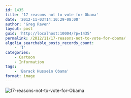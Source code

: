 ```yaml
---
id: 1435
title: '17 reasons not to vote for Obama'
date: '2012-11-03T14:10:29-08:00'
author: 'Greg Raven'
layout: post
guid: 'http://localhost:10004/?p=1435'
permalink: /2012/11/17-reasons-not-to-vote-for-obama/
algolia_searchable_posts_records_count:
    - '1'
categories:
    - Cartoon
    - Information
tags:
    - 'Barack Hussein Obama'
format: image
---
```


![17-reasons-not-to-vote-for-Obama](https://www.gregraven.us/_assets/img/2012/11/17-reasons-not-to-vote-for-Obama.jpg)